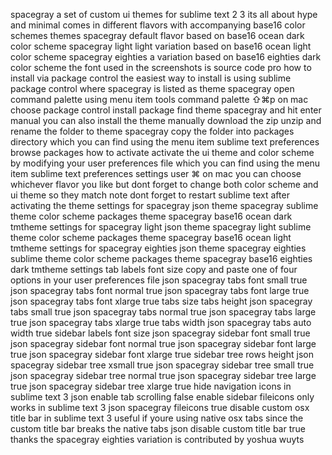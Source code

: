 spacegray a set of custom ui themes for sublime text 2 3 its all about hype and minimal comes in different flavors with accompanying base16 color schemes themes spacegray default flavor based on base16 ocean dark color scheme spacegray light light variation based on base16 ocean light color scheme spacegray eighties a variation based on base16 eighties dark color scheme the font used in the screenshots is source code pro how to install via package control the easiest way to install is using sublime package control where spacegray is listed as theme spacegray open command palette using menu item tools command palette ⇧⌘p on mac choose package control install package find theme spacegray and hit enter manual you can also install the theme manually download the zip unzip and rename the folder to theme spacegray copy the folder into packages directory which you can find using the menu item sublime text preferences browse packages how to activate activate the ui theme and color scheme by modifying your user preferences file which you can find using the menu item sublime text preferences settings user ⌘ on mac you can choose whichever flavor you like but dont forget to change both color scheme and ui theme so they match note dont forget to restart sublime text after activating the theme settings for spacegray json theme spacegray sublime theme color scheme packages theme spacegray base16 ocean dark tmtheme settings for spacegray light json theme spacegray light sublime theme color scheme packages theme spacegray base16 ocean light tmtheme settings for spacegray eighties json theme spacegray eighties sublime theme color scheme packages theme spacegray base16 eighties dark tmtheme settings tab labels font size copy and paste one of four options in your user preferences file json spacegray tabs font small true json spacegray tabs font normal true json spacegray tabs font large true json spacegray tabs font xlarge true tabs size tabs height json spacegray tabs small true json spacegray tabs normal true json spacegray tabs large true json spacegray tabs xlarge true tabs width json spacegray tabs auto width true sidebar labels font size json spacegray sidebar font small true json spacegray sidebar font normal true json spacegray sidebar font large true json spacegray sidebar font xlarge true sidebar tree rows height json spacegray sidebar tree xsmall true json spacegray sidebar tree small true json spacegray sidebar tree normal true json spacegray sidebar tree large true json spacegray sidebar tree xlarge true hide navigation icons in sublime text 3 json enable tab scrolling false enable sidebar fileicons only works in sublime text 3 json spacegray fileicons true disable custom osx title bar in sublime text 3 useful if youre using native osx tabs since the custom title bar breaks the native tabs json disable custom title bar true thanks the spacegray eighties variation is contributed by yoshua wuyts